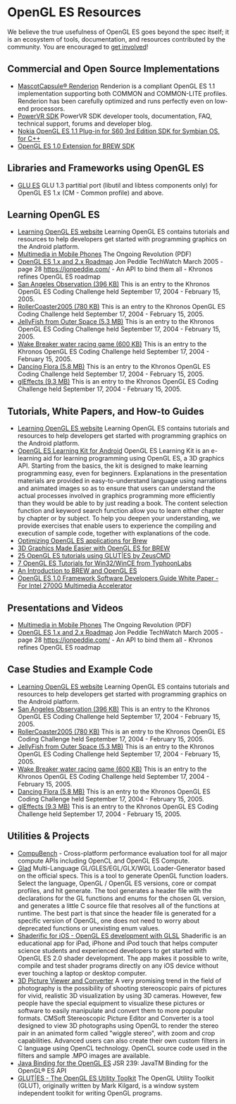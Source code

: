# OpenGL ES Resources

We believe the true usefulness of OpenGL ES goes beyond the spec itself; it is an ecosystem of tools, documentation, and resources contributed by the community. You are encouraged to [get involved](https://github.com/KhronosGroup/Khronosdotorg)!

## Commercial and Open Source Implementations
* [MascotCapsule® Renderion](http://www.mascotcapsule.com/en/products/mcren_outline.php)
Renderion is a compliant OpenGL ES 1.1 implementation supporting both COMMON and COMMON-LITE profiles. Renderion has been carefully optimized and runs perfectly even on low-end processors.
* [PowerVR SDK](http://www.imgtec.com/PowerVR/insider/toolsSDKs/KhronosOpenGLES1xMBX/index.asp) PowerVR SDK developer tools, documentation, FAQ, technical support, forums and developer blog.
* [Nokia OpenGL ES 1.1 Plug-in for S60 3rd Edition SDK for Symbian OS, for C++](http://www.forum.nokia.com/info/sw.nokia.com/id/36331d44-414a-4b82-8b20-85f1183e7029/OpenGL_ES_1_1_Plug_in.html) 
* [OpenGL ES 1.0 Extension for BREW SDK](https://brewx.qualcomm.com/brew/sdk/download.jsp?page=dx/devmisc) 

## Libraries and Frameworks using OpenGL ES 
* [GLU ES](http:/glues.googlecode.com) GLU 1.3 partitial port (libutil and libtess components only) for OpenGL ES 1.x (CM - Common profile) and above.

## Learning OpenGL ES
* [Learning OpenGL ES website](http://www.learnopengles.com/) Learning OpenGL ES contains tutorials and resources to help developers get started with programming graphics on the Android platform.
* [Multimedia in Mobile Phones](https://www.khronos.org/assets/uploads/developers/library/whitepaper_multimedia_mobile_phones.pdf) The Ongoing Revolution (PDF)
* [OpenGL ES 1.x and 2.x Roadmap](https://www.khronos.org/assets/uploads/news/articles/TechWatch_03-28-05.pdf) Jon Peddie TechWatch March 2005 - page 28 https://jonpeddie.com/ - An API to bind them all - Khronos refines OpenGL ES roadmap
* [San Angeles Observation (396 KB)](http://www.khronos.org/assets/uploads/developers/code_samples/angeles-ogles.zip) This is an entry to the Khronos OpenGL ES Coding Challenge held September 17, 2004 - February 15, 2005.
* [RollerCoaster2005 (780 KB)](https://www.khronos.org/assets/uploads/developers/code_samples/rollercoaster2005.zip) This is an entry to the Khronos OpenGL ES Coding Challenge held September 17, 2004 - February 15, 2005.
* [JellyFish from Outer Space (5.3 MB)](https://www.khronos.org/assets/uploads/developers/code_samples/jellyfish.zip) This is an entry to the Khronos OpenGL ES Coding Challenge held September 17, 2004 - February 15, 2005.
* [Wake Breaker water racing game (600 KB)](https://www.khronos.org/assets/uploads/developers/code_samples/wakebreaker.zip) This is an entry to the Khronos OpenGL ES Coding Challenge held September 17, 2004 - February 15, 2005.
* [Dancing Flora (5.8 MB)](https://www.khronos.org/assets/uploads/developers/code_samples/DancingFlora.zip) This is an entry to the Khronos OpenGL ES Coding Challenge held September 17, 2004 - February 15, 2005.
* [glEffects (9.3 MB)](https://www.khronos.org/assets/uploads/developers/code_samples/glEffects.zip) This is an entry to the Khronos OpenGL ES Coding Challenge held September 17, 2004 - February 15, 2005.

## Tutorials, White Papers, and How-to Guides
* [Learning OpenGL ES website](http://www.learnopengles.com/) Learning OpenGL ES contains tutorials and resources to help developers get started with programming graphics on the Android platform.
* [OpenGL ES Learning Kit for Android](http://www.dmprof.com/english/e_products/e_service/e_android/) OpenGL ES Learning Kit is an e-learning aid for learning programming using OpenGL ES, a 3D graphics API. Starting from the basics, the kit is designed to make learning programming easy, even for beginners. Explanations in the presentation materials are provided in easy-to-understand language using narrations and animated images so as to ensure that users can understand the actual processes involved in graphics programming more efficiently than they would be able to by just reading a book. The content selection function and keyword search function allow you to learn either chapter by chapter or by subject. To help you deepen your understanding, we provide exercises that enable users to experience the compiling and execution of sample code, together with explanations of the code.
* [Optimizing OpenGL ES applications for Brew](http://www.devx.com/wireless/Article/32879) 
* [3D Graphics Made Easier with OpenGL ES for BREW](http://www.devx.com/wireless/Article/32378) 
* [25 OpenGL ES tutorials using GLUT|ES by ZeusCMD](http://www.zeuscmd.com/tutorials/opengles/index.php) 
* [7 OpenGL ES Tutorials for Win32/WinCE from TyphoonLabs](http://www.khronos.org/assets/uploads/developers/tutorials/typhoonlabs_tutorials.zip) 
* [An Introduction to BREW and OpenGL ES](http://www.gamedev.net/page/resources/_/technical/mobile-development/an-introduction-to-brew-and-opengl-es-r2135) 
* [OpenGL ES 1.0 Framework Software Developers Guide White Paper - For Intel 2700G Multimedia Accelerator](http://www.intel.com/design/pca/companion/whitepapers/303272.htm) 

## Presentations and Videos
* [Multimedia in Mobile Phones](https://www.khronos.org/assets/uploads/developers/library/whitepaper_multimedia_mobile_phones.pdf) The Ongoing Revolution (PDF)
* [OpenGL ES 1.x and 2.x Roadmap](https://www.khronos.org/assets/uploads/news/articles/TechWatch_03-28-05.pdf) Jon Peddie TechWatch March 2005 - page 28 https://jonpeddie.com/ - An API to bind them all - Khronos refines OpenGL ES roadmap

## Case Studies and Example Code
* [Learning OpenGL ES website](http://www.learnopengles.com/) Learning OpenGL ES contains tutorials and resources to help developers get started with programming graphics on the Android platform.
* [San Angeles Observation (396 KB)](http://www.khronos.org/assets/uploads/developers/code_samples/angeles-ogles.zip) This is an entry to the Khronos OpenGL ES Coding Challenge held September 17, 2004 - February 15, 2005.
* [RollerCoaster2005 (780 KB)](https://www.khronos.org/assets/uploads/developers/code_samples/rollercoaster2005.zip) This is an entry to the Khronos OpenGL ES Coding Challenge held September 17, 2004 - February 15, 2005.
* [JellyFish from Outer Space (5.3 MB)](https://www.khronos.org/assets/uploads/developers/code_samples/jellyfish.zip) This is an entry to the Khronos OpenGL ES Coding Challenge held September 17, 2004 - February 15, 2005.
* [Wake Breaker water racing game (600 KB)](https://www.khronos.org/assets/uploads/developers/code_samples/wakebreaker.zip) This is an entry to the Khronos OpenGL ES Coding Challenge held September 17, 2004 - February 15, 2005.
* [Dancing Flora (5.8 MB)](https://www.khronos.org/assets/uploads/developers/code_samples/DancingFlora.zip) This is an entry to the Khronos OpenGL ES Coding Challenge held September 17, 2004 - February 15, 2005.
* [glEffects (9.3 MB)](https://www.khronos.org/assets/uploads/developers/code_samples/glEffects.zip) This is an entry to the Khronos OpenGL ES Coding Challenge held September 17, 2004 - February 15, 2005.

## Utilities & Projects
* [CompuBench](https://compubench.com/result.jsp) - Cross-platform performance evaluation tool for all major compute APIs including OpenCL and OpenGL ES Compute. 
* [Glad](http://glad.dav1d.de) Multi-Language GL/GLES/EGL/GLX/WGL Loader-Generator based on the official specs. This is a tool to generate OpenGL function loaders. Select the language, OpenGL / OpenGL ES versions, core or compat profiles, and hit generate. The tool generates a header file with the declarations for the GL functions and enums for the chosen GL version, and generates a little C source file that resolves all of the functions at runtime. The best part is that since the header file is generated for a specific version of OpenGL, one does not need to worry about deprecated functions or unexisting enum values. 
* [Shaderific for iOS - OpenGL ES development with GLSL](http://www.shaderific.com) Shaderific is an educational app for iPad, iPhone and iPod touch that helps computer science students and experienced developers to get started with OpenGL ES 2.0 shader development. The app makes it possible to write, compile and test shader programs directly on any iOS device without ever touching a laptop or desktop computer.
* [3D Picture Viewer and Converter](http://www.cmsoft.com.br/index.php?option=com_content&view=category&layout=blog&id=127&Itemid=185) A very promising trend in the field of photography is the possibility of shooting stereoscopic pairs of pictures for vivid, realistic 3D visualization by using 3D cameras. However, few people have the special equipment to visualize these pictures or software to easily manipulate and convert them to more popular formats. CMSoft Stereoscopic Picture Editor and Converter is a tool designed to view 3D photographs using OpenGL to render the stereo pair in an animated form called "wiggle stereo", with zoom and crop capabilities. Advanced users can also create their own custom filters in C language using OpenCL technology. OpenCL source code used in the filters and sample .MPO images are available.
* [Java Binding for the OpenGL ES](http://www.jcp.org/en/jsr/detail?id=239) JSR 239: JavaTM Binding for the OpenGL® ES API
* [GLUT|ES - The OpenGL ES Utility Toolkit](http://glutes.sourceforge.net/) The OpenGL Utility Toolkit (GLUT), originally written by Mark Kilgard, is a window system independent toolkit for writing OpenGL programs.
